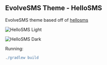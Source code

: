 ## EvolveSMS Theme - HelloSMS ##
EvolveSMS theme based off of [hellosms](http://www.greenbot.com/article/2362963/why-hello-sms-offers-best-texting-experience-on-android.html)

![HelloSMS Light](https://raw.githubusercontent.com/knightr/evolve_hellosmstheme/master/promo/screenshots/Screenshot_2016-03-10-13-58-02.png)

![HelloSMS Dark](https://raw.githubusercontent.com/knightr/evolve_hellosmstheme/master/promo/screenshots/Screenshot_2016-03-10-13-58-31.png)

Running:

```groovy
./gradlew build
```